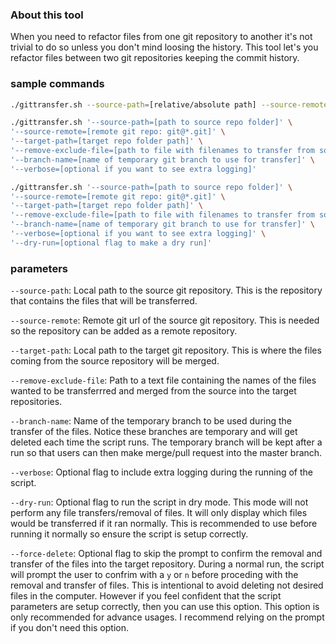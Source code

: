### About this tool
When you need to refactor files from one git repository to another it's not trivial to do so unless you don't mind loosing the history. This tool let's you refactor files between two git repositories keeping the commit history.

### sample commands

```bash
./gittransfer.sh --source-path=[relative/absolute path] --source-remote="git@[git-repo-url].git" --target-path=[relative/absolute path] --remove-exclude-filroe=../file.txt --branch-name=temporary-merge --verbose=false
```

```bash
./gittransfer.sh '--source-path=[path to source repo folder]' \
'--source-remote=[remote git repo: git@*.git]' \
'--target-path=[target repo folder path]' \
'--remove-exclude-file=[path to file with filenames to transfer from source repo]' \
'--branch-name=[name of temporary git branch to use for transfer]' \
'--verbose=[optional if you want to see extra logging]'
```

```bash
./gittransfer.sh '--source-path=[path to source repo folder]' \
'--source-remote=[remote git repo: git@*.git]' \
'--target-path=[target repo folder path]' \
'--remove-exclude-file=[path to file with filenames to transfer from source repo]' \
'--branch-name=[name of temporary git branch to use for transfer]' \
'--verbose=[optional if you want to see extra logging]' \
'--dry-run=[optional flag to make a dry run]'
```

### parameters

`--source-path`: Local path to the source git repository. This is the repository that contains the files that will be transferred.

`--source-remote`: Remote git url of the source git repository. This is needed so the repository can be added as a remote repository.

`--target-path`: Local path to the target git repository. This is where the files coming from the source repository will be merged.

`--remove-exclude-file`: Path to a text file containing the names of the files wanted to be transferrred and merged from the source into the target repositories.

`--branch-name`: Name of the temporary branch to be used during the transfer of the files. Notice these branches are temporary and will get deleted each time the script runs. The temporary branch will be kept after a run so that users can then make merge/pull request into the master branch.

`--verbose`: Optional flag to include extra logging during the running of the script.

`--dry-run`: Optional flag to run the script in dry mode. This mode will not perform any file transfers/removal of files. It will only display which files would be transferred if it ran normally. This is recommended to use before running it normally so ensure the script is setup correctly.

`--force-delete`: Optional flag to skip the prompt to confirm the removal and transfer of the files into the target repository. During a normal run, the script will prompt the user to confrim with a `y` or `n` before proceding with the removal and transfer of files. This is intentional to avoid deleting not desired files in the computer. However if you feel confident that the script parameters are setup correctly, then you can use this option. This option is only recommended for advance usages. I recommend relying on the prompt if you don't need this option.
